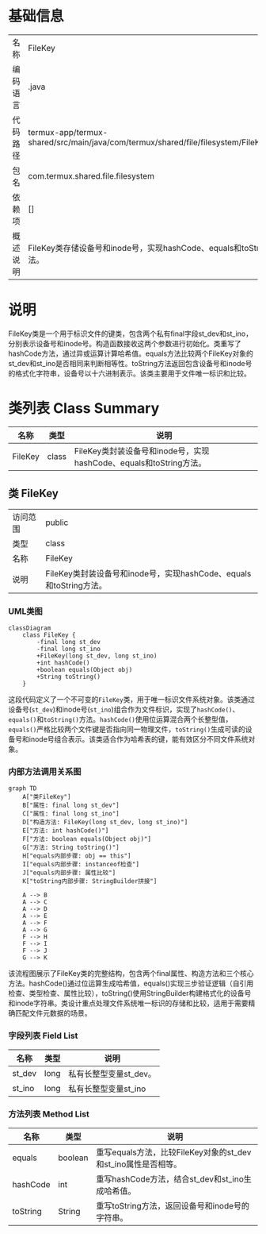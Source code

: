 # 基础信息

|      |      |
|------|------|
| 名称 | FileKey |
| 编码语言 | .java |
| 代码路径 | termux-app/termux-shared/src/main/java/com/termux/shared/file/filesystem/FileKey.java |
| 包名 | com.termux.shared.file.filesystem |
| 依赖项 | [] |
| 概述说明 | FileKey类存储设备号和inode号，实现hashCode、equals和toString方法。 |

# 说明

FileKey类是一个用于标识文件的键类，包含两个私有final字段st_dev和st_ino，分别表示设备号和inode号。构造函数接收这两个参数进行初始化。类重写了hashCode方法，通过异或运算计算哈希值。equals方法比较两个FileKey对象的st_dev和st_ino是否相同来判断相等性。toString方法返回包含设备号和inode号的格式化字符串，设备号以十六进制表示。该类主要用于文件唯一标识和比较。

# 类列表 Class Summary

| 名称   | 类型  | 说明 |
|-------|------|-------------|
| FileKey | class | FileKey类封装设备号和inode号，实现hashCode、equals和toString方法。 |



## 类 FileKey

|      |      |
|------|------|
| 访问范围 | public |
| 类型 | class |
| 名称 | FileKey |
| 说明 | FileKey类封装设备号和inode号，实现hashCode、equals和toString方法。 |


### UML类图

```mermaid
classDiagram
    class FileKey {
        -final long st_dev
        -final long st_ino
        +FileKey(long st_dev, long st_ino)
        +int hashCode()
        +boolean equals(Object obj)
        +String toString()
    }
```

这段代码定义了一个不可变的`FileKey`类，用于唯一标识文件系统对象。该类通过设备号(`st_dev`)和inode号(`st_ino`)组合作为文件标识，实现了`hashCode()`、`equals()`和`toString()`方法。`hashCode()`使用位运算混合两个长整型值，`equals()`严格比较两个文件键是否指向同一物理文件，`toString()`生成可读的设备号和inode号组合表示。该类适合作为哈希表的键，能有效区分不同文件系统对象。


### 内部方法调用关系图

```mermaid
graph TD
    A["类FileKey"]
    B["属性: final long st_dev"]
    C["属性: final long st_ino"]
    D["构造方法: FileKey(long st_dev, long st_ino)"]
    E["方法: int hashCode()"]
    F["方法: boolean equals(Object obj)"]
    G["方法: String toString()"]
    H["equals内部步骤: obj == this"]
    I["equals内部步骤: instanceof检查"]
    J["equals内部步骤: 属性比较"]
    K["toString内部步骤: StringBuilder拼接"]

    A --> B
    A --> C
    A --> D
    A --> E
    A --> F
    A --> G
    F --> H
    F --> I
    F --> J
    G --> K
```

该流程图展示了FileKey类的完整结构，包含两个final属性、构造方法和三个核心方法。hashCode()通过位运算生成哈希值，equals()实现三步验证逻辑（自引用检查、类型检查、属性比较），toString()使用StringBuilder构建格式化的设备号和inode字符串。类设计重点处理文件系统唯一标识的存储和比较，适用于需要精确匹配文件元数据的场景。

### 字段列表 Field List

| 名称  | 类型  | 说明 |
|-------|-------|------|
| st_dev | long | 私有长整型变量st_dev。 |
| st_ino | long | 私有长整型变量st_ino |

### 方法列表 Method List

| 名称  | 类型  | 说明 |
|-------|-------|------|
| equals | boolean | 重写equals方法，比较FileKey对象的st_dev和st_ino属性是否相等。 |
| hashCode | int | 重写hashCode方法，结合st_dev和st_ino生成哈希值。 |
| toString | String | 重写toString方法，返回设备号和inode号的字符串。 |




